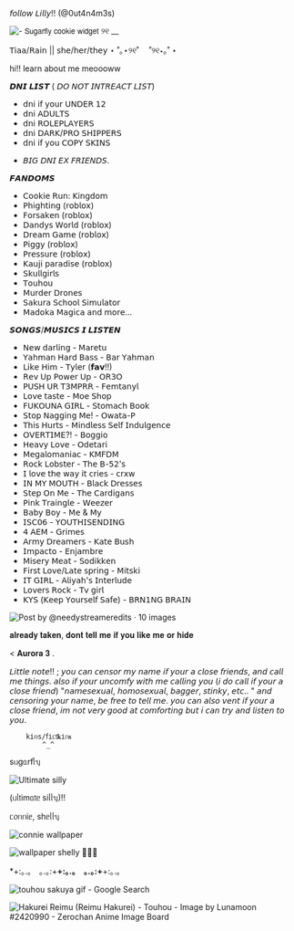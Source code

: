 𝘧𝘰𝘭𝘭𝘰𝘸 𝘓𝘪𝘭𝘭𝘺!! (@0ut4n4m3s) 


![- 𝖲𝗎𝗀𝖺𝗋𝖿𝗅𝗒 𝖼𝗈𝗈𝗄𝗂𝖾 𝗐𝗂𝖽𝗀𝖾𝗍 ୨୧ __](https://github.com/user-attachments/assets/438e1b1b-8630-4af3-a9db-c7001453d84e)


 
  𝖳𝗂𝖺𝖺/𝖱𝖺𝗂𝗇  || 𝗌𝗁𝖾/𝗁𝖾𝗋/𝗍𝗁𝖾𝗒
   ⋆ ˚｡⋆୨୧˚   　˚୨୧⋆｡˚ ⋆ 

hi!! learn about me meoooww



𝘿𝙉𝙄 𝙇𝙄𝙎𝙏 
( 𝘋𝘖 𝘕𝘖𝘛 𝘐𝘕𝘛𝘙𝘌𝘈𝘊𝘛 𝘓𝘐𝘚𝘛)  
- 𝖽𝗇𝗂 𝗂𝖿 𝗒𝗈𝗎𝗋 𝖴𝖭𝖣𝖤𝖱 𝟣𝟤
- 𝖽𝗇𝗂 𝖠𝖣𝖴𝖫𝖳𝖲
- 𝖽𝗇𝗂 𝖱𝖮𝖫𝖤𝖯𝖫𝖠𝖸𝖤𝖱𝖲
- 𝖽𝗇𝗂 𝖣𝖠𝖱𝖪/𝖯𝖱𝖮 𝖲𝖧𝖨𝖯𝖯𝖤𝖱𝖲
- 𝖽𝗇𝗂 𝗂𝖿 𝗒𝗈𝗎 𝖢𝖮𝖯𝖸 𝖲𝖪𝖨𝖭𝖲
+ 𝘉𝘐𝘎 𝘋𝘕𝘐 𝘌𝘟 𝘍𝘙𝘐𝘌𝘕𝘋𝘚.










𝙁𝘼𝙉𝘿𝙊𝙈𝙎
  - 𝖢𝗈𝗈𝗄𝗂𝖾 𝖱𝗎𝗇: 𝖪𝗂𝗇𝗀𝖽𝗈𝗆
  - 𝖯𝗁𝗂𝗀𝗁𝗍𝗂𝗇𝗀 (𝗋𝗈𝖻𝗅𝗈𝗑) 
  - 𝖥𝗈𝗋𝗌𝖺𝗄𝖾𝗇 (𝗋𝗈𝖻𝗅𝗈𝗑)
  - 𝖣𝖺𝗇𝖽𝗒𝗌 𝖶𝗈𝗋𝗅𝖽 (𝗋𝗈𝖻𝗅𝗈𝗑)
  - 𝖣𝗋𝖾𝖺𝗆 𝖦𝖺𝗆𝖾 (𝗋𝗈𝖻𝗅𝗈𝗑)
  - 𝖯𝗂𝗀𝗀𝗒 (𝗋𝗈𝖻𝗅𝗈𝗑)
  - 𝖯𝗋𝖾𝗌𝗌𝗎𝗋𝖾 (𝗋𝗈𝖻𝗅𝗈𝗑)
  - 𝖪𝖺𝗎𝗃𝗂 𝗉𝖺𝗋𝖺𝖽𝗂𝗌𝖾 (𝗋𝗈𝖻𝗅𝗈𝗑) 
  - 𝖲𝗄𝗎𝗅𝗅𝗀𝗂𝗋𝗅𝗌
  - 𝖳𝗈𝗎𝗁𝗈𝗎
  - 𝖬𝗎𝗋𝖽𝖾𝗋 𝖣𝗋𝗈𝗇𝖾𝗌
  - 𝖲𝖺𝗄𝗎𝗋𝖺 𝖲𝖼𝗁𝗈𝗈𝗅 𝖲𝗂𝗆𝗎𝗅𝖺𝗍𝗈𝗋
  - 𝖬𝖺𝖽𝗈𝗄𝖺 𝖬𝖺𝗀𝗂𝖼𝖺
    𝖺𝗇𝖽 𝗆𝗈𝗋𝖾...







  𝙎𝙊𝙉𝙂𝙎/𝙈𝙐𝙎𝙄𝘾𝙎 𝙄 𝙇𝙄𝙎𝙏𝙀𝙉
  - 𝖭𝖾𝗐 𝖽𝖺𝗋𝗅𝗂𝗇𝗀 - 𝖬𝖺𝗋𝖾𝗍𝗎
  - 𝖸𝖺𝗁𝗆𝖺𝗇 𝖧𝖺𝗋𝖽 𝖡𝖺𝗌𝗌 - 𝖡𝖺𝗋 𝖸𝖺𝗁𝗆𝖺𝗇
  - 𝖫𝗂𝗄𝖾 𝖧𝗂𝗆 - 𝖳𝗒𝗅𝖾𝗋 (𝗳𝗮𝘃!!) 
  - 𝖱𝖾𝗏 𝖴𝗉 𝖯𝗈𝗐𝖾𝗋 𝖴𝗉 - 𝖮𝖱𝟥𝖮
  - 𝖯𝖴𝖲𝖧 𝖴𝖱 𝖳𝟥𝖬𝖯𝖱𝖱 - 𝖥𝖾𝗆𝗍𝖺𝗇𝗒𝗅
  - 𝖫𝗈𝗏𝖾 𝗍𝖺𝗌𝗍𝖾 - 𝖬𝗈𝖾 𝖲𝗁𝗈𝗉
  - 𝖥𝖴𝖪𝖮𝖴𝖭𝖠 𝖦𝖨𝖱𝖫 - 𝖲𝗍𝗈𝗆𝖺𝖼𝗁 𝖡𝗈𝗈𝗄
  - 𝖲𝗍𝗈𝗉 𝖭𝖺𝗀𝗀𝗂𝗇𝗀 𝖬𝖾! - 𝖮𝗐𝖺𝗍𝖺-𝖯
  - 𝖳𝗁𝗂𝗌 𝖧𝗎𝗋𝗍𝗌 - 𝖬𝗂𝗇𝖽𝗅𝖾𝗌𝗌 𝖲𝖾𝗅𝖿 𝖨𝗇𝖽𝗎𝗅𝗀𝖾𝗇𝖼𝖾
  - 𝖮𝖵𝖤𝖱𝖳𝖨𝖬𝖤?! - 𝖡𝗈𝗀𝗀𝗂𝗈
  - 𝖧𝖾𝖺𝗏𝗒 𝖫𝗈𝗏𝖾 - 𝖮𝖽𝖾𝗍𝖺𝗋𝗂
  - 𝖬𝖾𝗀𝖺𝗅𝗈𝗆𝖺𝗇𝗂𝖺𝖼 - 𝖪𝖬𝖥𝖣𝖬
  - 𝖱𝗈𝖼𝗄 𝖫𝗈𝖻𝗌𝗍𝖾𝗋 - 𝖳𝗁𝖾 𝖡-𝟧𝟤'𝗌
  - 𝖨 𝗅𝗈𝗏𝖾 𝗍𝗁𝖾 𝗐𝖺𝗒 𝗂𝗍 𝖼𝗋𝗂𝖾𝗌 - 𝖼𝗋𝗑𝗐
  - 𝖨𝖭 𝖬𝖸 𝖬𝖮𝖴𝖳𝖧 - 𝖡𝗅𝖺𝖼𝗄 𝖣𝗋𝖾𝗌𝗌𝖾𝗌
  - 𝖲𝗍𝖾𝗉 𝖮𝗇 𝖬𝖾 - 𝖳𝗁𝖾 𝖢𝖺𝗋𝖽𝗂𝗀𝖺𝗇𝗌
  - 𝖯𝗂𝗇𝗄 𝖳𝗋𝖺𝗂𝗇𝗀𝗅𝖾 - 𝖶𝖾𝖾𝗓𝖾𝗋
  - 𝖡𝖺𝖻𝗒 𝖡𝗈𝗒 - 𝖬𝖾 & 𝖬𝗒
  - 𝖨𝖲𝖢𝟢𝟨 - 𝖸𝖮𝖴𝖳𝖧𝖨𝖲𝖤𝖭𝖣𝖨𝖭𝖦
  - 𝟦 𝖠𝖤𝖬 - 𝖦𝗋𝗂𝗆𝖾𝗌
  - 𝖠𝗋𝗆𝗒 𝖣𝗋𝖾𝖺𝗆𝖾𝗋𝗌 - 𝖪𝖺𝗍𝖾 𝖡𝗎𝗌𝗁
  - 𝖨𝗆𝗉𝖺𝖼𝗍𝗈 - 𝖤𝗇𝗃𝖺𝗆𝖻𝗋𝖾
  - 𝖬𝗂𝗌𝖾𝗋𝗒 𝖬𝖾𝖺𝗍 - 𝖲𝗈𝖽𝗂𝗄𝗄𝖾𝗇
  - 𝖥𝗂𝗋𝗌𝗍 𝖫𝗈𝗏𝖾/𝖫𝖺𝗍𝖾 𝗌𝗉𝗋𝗂𝗇𝗀 - 𝖬𝗂𝗍𝗌𝗄𝗂
  - 𝖨𝖳 𝖦𝖨𝖱𝖫 - 𝖠𝗅𝗂𝗒𝖺𝗁'𝗌 𝖨𝗇𝗍𝖾𝗋𝗅𝗎𝖽𝖾
  - 𝖫𝗈𝗏𝖾𝗋𝗌 𝖱𝗈𝖼𝗄 - 𝖳𝗏 𝗀𝗂𝗋𝗅
  - 𝖪𝖸𝖲 (𝖪𝖾𝖾𝗉 𝖸𝗈𝗎𝗋𝗌𝖾𝗅𝖿 𝖲𝖺𝖿𝖾) - 𝖡𝖱𝖭𝟣𝖭𝖦 𝖡𝖱𝖠𝖨𝖭




![Post by @needystreameredits · 10 images](https://github.com/user-attachments/assets/63943ae9-615c-44ef-8c3b-927875cd5733)






𝐚𝐥𝐫𝐞𝐚𝐝𝐲 𝐭𝐚𝐤𝐞𝐧, 𝐝𝐨𝐧𝐭 𝐭𝐞𝐥𝐥 𝐦𝐞 𝐢𝐟 𝐲𝐨𝐮 𝐥𝐢𝐤𝐞 𝐦𝐞 𝐨𝐫 𝐡𝐢𝐝𝐞

< 𝐀𝐮𝐫𝐨𝐫𝐚 𝟑 . 





𝘓𝘪𝘵𝘵𝘭𝘦 𝘯𝘰𝘵𝘦!! ;
𝘺𝘰𝘶 𝘤𝘢𝘯 𝘤𝘦𝘯𝘴𝘰𝘳 𝘮𝘺 𝘯𝘢𝘮𝘦 𝘪𝘧 𝘺𝘰𝘶𝘳 𝘢 𝘤𝘭𝘰𝘴𝘦 𝘧𝘳𝘪𝘦𝘯𝘥𝘴, 𝘢𝘯𝘥 𝘤𝘢𝘭𝘭 𝘮𝘦 𝘵𝘩𝘪𝘯𝘨𝘴. 𝘢𝘭𝘴𝘰 𝘪𝘧 𝘺𝘰𝘶𝘳 𝘶𝘯𝘤𝘰𝘮𝘧𝘺 𝘸𝘪𝘵𝘩 𝘮𝘦 𝘤𝘢𝘭𝘭𝘪𝘯𝘨 𝘺𝘰𝘶 (𝘪 𝘥𝘰 𝘤𝘢𝘭𝘭 𝘪𝘧 𝘺𝘰𝘶𝘳 𝘢 𝘤𝘭𝘰𝘴𝘦 𝘧𝘳𝘪𝘦𝘯𝘥) "𝘯𝘢𝘮𝘦𝘴𝘦𝘹𝘶𝘢𝘭, 𝘩𝘰𝘮𝘰𝘴𝘦𝘹𝘶𝘢𝘭, 𝘣𝘢𝘨𝘨𝘦𝘳, 𝘴𝘵𝘪𝘯𝘬𝘺, 𝘦𝘵𝘤.. " 𝘢𝘯𝘥 𝘤𝘦𝘯𝘴𝘰𝘳𝘪𝘯𝘨 𝘺𝘰𝘶𝘳 𝘯𝘢𝘮𝘦, 𝘣𝘦 𝘧𝘳𝘦𝘦 𝘵𝘰 𝘵𝘦𝘭𝘭 𝘮𝘦. 𝘺𝘰𝘶 𝘤𝘢𝘯 𝘢𝘭𝘴𝘰 𝘷𝘦𝘯𝘵 𝘪𝘧 𝘺𝘰𝘶𝘳 𝘢 𝘤𝘭𝘰𝘴𝘦 𝘧𝘳𝘪𝘦𝘯𝘥, 𝘪𝘮 𝘯𝘰𝘵 𝘷𝘦𝘳𝘺 𝘨𝘰𝘰𝘥 𝘢𝘵 𝘤𝘰𝘮𝘧𝘰𝘳𝘵𝘪𝘯𝘨 𝘣𝘶𝘵 𝘪 𝘤𝘢𝘯 𝘵𝘳𝘺 𝘢𝘯𝘥 𝘭𝘪𝘴𝘵𝘦𝘯 𝘵𝘰 𝘺𝘰𝘶. 






        kіᥒs/𝖿іᥴ𝗍𝐤іᥒ𝐬
            ^_^
sᥙgᥲr𝖿ᥣᥡ

   ![Ultimate silly](https://github.com/user-attachments/assets/75d9756c-9051-420d-b290-ae4af196908b) 
   
(ᥙᥣ𝗍іmᥲ𝗍ᥱ sіᥣᥣᥡ)!! 



ᥴ᥆ᥒᥒіᥱ, sһᥱᥣᥣᥡ


![connie wallpaper](https://github.com/user-attachments/assets/ac400e88-4625-49a7-89b7-73a642dd530f)



![_wallpaper shelly 🦖🦖🦖_](https://github.com/user-attachments/assets/bf7b1ed4-0700-4b31-acfd-6a910c0133a5)





*+:｡.｡　｡.｡:+**+:｡.｡　｡.｡:+**+:｡.｡

  


![touhou sakuya gif - Google Search](https://github.com/user-attachments/assets/cef56519-43a3-45c7-9213-e07092130d50)


![Hakurei Reimu (Reimu Hakurei)  - Touhou - Image by Lunamoon #2420990 - Zerochan Anime Image Board](https://github.com/user-attachments/assets/164be998-907c-461e-8f55-71322576b0b0)




